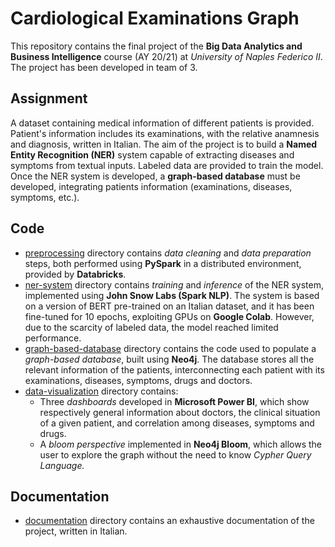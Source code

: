 # Cardiological Examinations Graph
This repository contains the final project of the **Big Data Analytics and Business Intelligence** course (AY 20/21) at *University of Naples Federico II*. 
The project has been developed in team of 3.

## Assignment
A dataset containing medical information of different patients is provided. Patient's information includes its examinations, with the relative anamnesis and diagnosis, written in Italian.
The aim of the project is to build a **Named Entity Recognition (NER)** system capable of extracting diseases and symptoms from textual inputs. Labeled data are provided to train the model.
Once the NER system is developed, a **graph-based database** must be developed, integrating patients information (examinations, diseases, symptoms, etc.).

## Code
- [preprocessing](https://github.com/fabiod20/big-data-analytics-and-business-intelligence/tree/main/preprocessing) directory contains *data cleaning* and *data preparation* steps, both performed using **PySpark** in a distributed environment, provided by **Databricks**.
- [ner-system](https://github.com/fabiod20/big-data-analytics-and-business-intelligence/tree/main/ner-system) directory contains *training* and *inference* of the NER system, implemented using **John Snow Labs (Spark NLP)**. The system is based on a version of BERT pre-trained on an Italian dataset, and it has been fine-tuned for 10 epochs, exploiting GPUs on **Google Colab**. However, due to the scarcity of labeled data, the model reached limited performance.
- [graph-based-database](https://github.com/fabiod20/big-data-analytics-and-business-intelligence/tree/main/graph-based-database) directory contains the code used to populate a *graph-based database*, built using **Neo4j**. The database stores all the relevant information of the patients, interconnecting each patient with its examinations, diseases, symptoms, drugs and doctors.
- [data-visualization](https://github.com/fabiod20/big-data-analytics-and-business-intelligence/tree/main/data-visualization) directory contains:
  - Three *dashboards* developed in **Microsoft Power BI**, which show respectively general information about doctors, the clinical situation of a given patient, and correlation among diseases, symptoms and drugs.
  - A *bloom perspective* implemented in **Neo4j Bloom**, which allows the user to explore the graph without the need to know *Cypher Query Language.*

## Documentation
- [documentation](https://github.com/fabiod20/big-data-analytics-and-business-intelligence/tree/main/documentation) directory contains an exhaustive documentation of the project, written in Italian.
